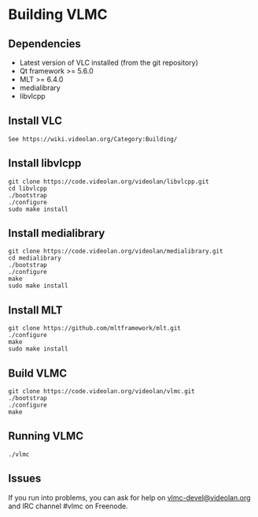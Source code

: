 # Building VLMC

## Dependencies
* Latest version of VLC installed (from the git repository)
* Qt framework >= 5.6.0
* MLT >= 6.4.0
* medialibrary
* libvlcpp


## Install VLC

	See https://wiki.videolan.org/Category:Building/

## Install libvlcpp

	git clone https://code.videolan.org/videolan/libvlcpp.git
	cd libvlcpp
	./bootstrap
	./configure
	sudo make install


## Install medialibrary

	git clone https://code.videolan.org/videolan/medialibrary.git
	cd medialibrary
	./bootstrap
	./configure
	make
	sudo make install

## Install MLT

	git clone https://github.com/mltframework/mlt.git
	./configure
	make
	sudo make install

## Build VLMC

	git clone https://code.videolan.org/videolan/vlmc.git
	./bootstrap
	./configure
	make

## Running VLMC

	./vlmc

## Issues

If you run into problems, you can ask for help on <vlmc-devel@videolan.org> and
IRC channel #vlmc on Freenode.
